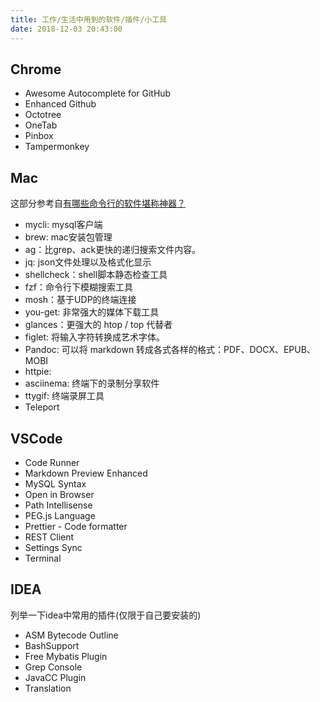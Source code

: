```yaml
---
title: 工作/生活中用到的软件/插件/小工具
date: 2018-12-03 20:43:00
---
```


## Chrome

* Awesome Autocomplete for GitHub
* Enhanced Github
* Octotree
* OneTab
* Pinbox
* Tampermonkey


## Mac
这部分参考自[有哪些命令行的软件堪称神器？](https://www.zhihu.com/question/59227720)
* mycli: mysql客户端
* brew: mac安装包管理
* ag：比grep、ack更快的递归搜索文件内容。
* jq: json文件处理以及格式化显示
* shellcheck：shell脚本静态检查工具
* fzf：命令行下模糊搜索工具
* mosh：基于UDP的终端连接
* you-get: 非常强大的媒体下载工具
* glances：更强大的 htop / top 代替者
* figlet: 将输入字符转换成艺术字体。
* Pandoc: 可以将 markdown 转成各式各样的格式：PDF、DOCX、EPUB、MOBI
* httpie: 
* asciinema: 终端下的录制分享软件
* ttygif: 终端录屏工具
* Teleport

<!--more-->

## VSCode

* Code Runner
* Markdown Preview Enhanced
* MySQL Syntax
* Open in Browser
* Path Intellisense
* PEG.js Language
* Prettier - Code formatter
* REST Client
* Settings Sync
* Terminal

## IDEA
列举一下idea中常用的插件(仅限于自己要安装的)
* ASM Bytecode Outline
* BashSupport
* Free Mybatis Plugin
* Grep Console
* JavaCC Plugin
* Translation

<!--more-->
